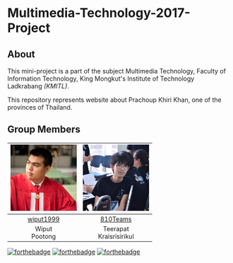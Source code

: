 # Multimedia-Technology-2017-Project
## About
This mini-project is a part of the subject Multimedia Technology, Faculty of Information Technology, King Mongkut's Institute of Technology Ladkrabang *(KMITL)*.

This repository represents website about Prachoup Khiri Khan, one of the provinces of Thailand.

## Group Members

|<img src="resource/team/wiput1999.jpg" width="150px" height="150px">|<img src="resource/team/810teams.jpg" width="150px" height="150px">|
|:---:|:---:|
|[wiput1999](https://github.com/wiput1999)|[810Teams](https://github.com/810Teams)|
|Wiput<br>Pootong|Teerapat<br>Kraisrisirikul|

[![forthebadge](https://forthebadge.com/images/badges/made-with-javascript.svg)](https://forthebadge.com)
[![forthebadge](https://forthebadge.com/images/badges/built-by-developers.svg)](https://forthebadge.com)
[![forthebadge](https://forthebadge.com/images/badges/built-with-love.svg)](https://forthebadge.com)

